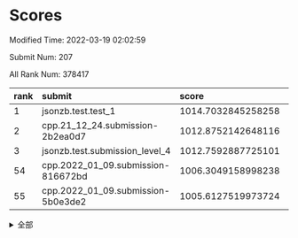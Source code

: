 # Scores

Modified Time: 2022-03-19 02:02:59

Submit Num: 207

All Rank Num: 378417

| rank |               submit               |       score        |       sigma        | pk_num |
| :--- | :--------------------------------- | :----------------- | :----------------- | :----- |
| 1    | jsonzb.test.test_1                 | 1014.7032845258258 | 0.8444431434489863 | 7313   |
| 2    | cpp.21_12_24.submission-2b2ea0d7   | 1012.8752142648116 | 0.7731663629178505 | 7316   |
| 3    | jsonzb.test.submission_level_4     | 1012.7592887725101 | 0.8008302110559234 | 7315   |
| 54   | cpp.2022_01_09.submission-816672bd | 1006.3049158998238 | 0.7353318110028721 | 7312   |
| 55   | cpp.2022_01_09.submission-5b0e3de2 | 1005.6127519973724 | 0.7214694612186872 | 7309   |


<details>
<summary>全部</summary>

| rank |                 submit                 |       score        |       sigma        | pk_num |
| :--- | :------------------------------------- | :----------------- | :----------------- | :----- |
| 1    | jsonzb.test.test_1                     | 1014.7032845258258 | 0.8444431434489863 | 7313   |
| 2    | cpp.21_12_24.submission-2b2ea0d7       | 1012.8752142648116 | 0.7731663629178505 | 7316   |
| 3    | jsonzb.test.submission_level_4         | 1012.7592887725101 | 0.8008302110559234 | 7315   |
| 4    | gobigger.level_3.submission_level_3_24 | 1012.1683705055747 | 0.7635573060483081 | 7314   |
| 5    | gobigger.level_3.submission_level_3_14 | 1011.7471907716175 | 0.7916465164207049 | 7312   |
| 6    | gobigger.level_3.submission_level_3_36 | 1011.6642551921801 | 0.7849569710611002 | 7312   |
| 7    | gobigger.level_3.submission_level_3_11 | 1011.6479017692365 | 0.785688686903295  | 7307   |
| 8    | gobigger.level_3.submission_level_3_33 | 1011.4019617561719 | 0.7515296931088506 | 7315   |
| 9    | gobigger.level_3.submission_level_3_37 | 1011.3891417053036 | 0.7558589278945671 | 7312   |
| 10   | gobigger.level_3.submission_level_3_3  | 1011.1427259378017 | 0.7936202053095907 | 7315   |
| 11   | gobigger.level_3.submission_level_3_38 | 1010.9910253971971 | 0.770624360571792  | 7307   |
| 12   | gobigger.level_3.submission_level_3_18 | 1010.7792329229982 | 0.7502730828630918 | 7310   |
| 13   | gobigger.level_3.submission_level_3_0  | 1010.7325763196326 | 0.7495299838178329 | 7315   |
| 14   | gobigger.level_3.submission_level_3_25 | 1010.682334659102  | 0.7695850918240984 | 7314   |
| 15   | gobigger.level_3.submission_level_3_42 | 1010.6630506462683 | 0.7604389645356505 | 7309   |
| 16   | gobigger.level_3.submission_level_3_6  | 1010.5952328804022 | 0.7481026691192477 | 7315   |
| 17   | gobigger.level_3.submission_level_3_16 | 1010.5704331893575 | 0.7689257981488795 | 7313   |
| 18   | gobigger.level_3.submission_level_3_39 | 1010.4944443060862 | 0.785162075836857  | 7317   |
| 19   | gobigger.level_3.submission_level_3_21 | 1010.4746018667669 | 0.7524257007230414 | 7311   |
| 20   | gobigger.level_3.submission_level_3_44 | 1010.4668813971082 | 0.7971840540209452 | 7314   |
| 21   | gobigger.level_3.submission_level_3_7  | 1010.4531541902082 | 0.7740953107176561 | 7317   |
| 22   | gobigger.level_3.submission_level_3_28 | 1010.4065831619341 | 0.773838485765769  | 7309   |
| 23   | gobigger.level_3.submission_level_3_40 | 1010.3035576366502 | 0.7583842005778476 | 7315   |
| 24   | gobigger.level_3.submission_level_3_46 | 1010.2120991995845 | 0.7544665458107731 | 7309   |
| 25   | gobigger.level_3.submission_level_3_9  | 1010.1312322258178 | 0.7563472953245364 | 7309   |
| 26   | gobigger.level_3.submission_level_3_22 | 1010.1235186594594 | 0.7453593071219002 | 7312   |
| 27   | gobigger.level_3.submission_level_3_17 | 1010.0426505879733 | 0.7686179624587416 | 7306   |
| 28   | gobigger.level_3.submission_level_3_47 | 1009.9886831726861 | 0.7592509498937496 | 7309   |
| 29   | gobigger.level_3.submission_level_3_20 | 1009.9785134324702 | 0.7577906373378436 | 7310   |
| 30   | gobigger.level_3.submission_level_3_10 | 1009.91210276642   | 0.7600421542746941 | 7311   |
| 31   | gobigger.level_3.submission_level_3_26 | 1009.7660721890503 | 0.746911653236813  | 7312   |
| 32   | gobigger.level_3.submission_level_3_8  | 1009.7620982640972 | 0.737095297810558  | 7308   |
| 33   | gobigger.level_3.submission_level_3_15 | 1009.7307789658418 | 0.7462298481874348 | 7315   |
| 34   | gobigger.level_3.submission_level_3_1  | 1009.6220006297809 | 0.7619385576723106 | 7312   |
| 35   | gobigger.level_3.submission_level_3_5  | 1009.616082693443  | 0.7679421959644228 | 7314   |
| 36   | gobigger.level_3.submission_level_3_49 | 1009.5812788875367 | 0.7574395456932299 | 7316   |
| 37   | gobigger.level_3.submission_level_3_27 | 1009.5265170522364 | 0.7423060556002431 | 7314   |
| 38   | gobigger.level_3.submission_level_3_34 | 1009.4888118913757 | 0.7503453115293661 | 7317   |
| 39   | gobigger.level_3.submission_level_3_43 | 1009.4172185225118 | 0.7642052052886174 | 7309   |
| 40   | gobigger.level_3.submission_level_3_29 | 1009.3896166240078 | 0.7658847224118606 | 7312   |
| 41   | gobigger.level_3.submission_level_3_48 | 1009.339235816126  | 0.7479719832285742 | 7311   |
| 42   | gobigger.level_3.submission_level_3_23 | 1009.3020076227527 | 0.7514366184751623 | 7311   |
| 43   | gobigger.level_3.submission_level_3_31 | 1009.2385132920687 | 0.7634480177978923 | 7319   |
| 44   | gobigger.level_3.submission_level_3_13 | 1009.2115659026583 | 0.7499509449727235 | 7310   |
| 45   | gobigger.level_3.submission_level_3_4  | 1009.2102165022563 | 0.7379707079053214 | 7313   |
| 46   | gobigger.level_3.submission_level_3_41 | 1009.2067079741834 | 0.735177392643163  | 7309   |
| 47   | gobigger.level_3.submission_level_3_35 | 1009.0602957444816 | 0.738571161952862  | 7314   |
| 48   | gobigger.level_3.submission_level_3_2  | 1009.0499744338023 | 0.7525653371120741 | 7312   |
| 49   | gobigger.level_3.submission_level_3_30 | 1009.0229918601617 | 0.7613658955536567 | 7312   |
| 50   | gobigger.level_3.submission_level_3_45 | 1009.0054130564095 | 0.742360929897635  | 7314   |
| 51   | gobigger.level_3.submission_level_3_12 | 1008.9916373363588 | 0.7323541225800841 | 7317   |
| 52   | gobigger.level_3.submission_level_3_32 | 1008.8745097545061 | 0.746843771942683  | 7317   |
| 53   | gobigger.level_3.submission_level_3_19 | 1008.8709887779537 | 0.7349969674592672 | 7306   |
| 54   | cpp.2022_01_09.submission-816672bd     | 1006.3049158998238 | 0.7353318110028721 | 7312   |
| 55   | cpp.2022_01_09.submission-5b0e3de2     | 1005.6127519973724 | 0.7214694612186872 | 7309   |
| 56   | gobigger.level_1.submission_level_1_2  | 1005.3832524780784 | 0.7159286802560657 | 7313   |
| 57   | gobigger.level_1.submission_level_1_32 | 1004.8205677299264 | 0.7293337641736638 | 7315   |
| 58   | gobigger.level_1.submission_level_1_37 | 1004.8172432810203 | 0.7187882370915628 | 7314   |
| 59   | gobigger.level_1.submission_level_1_45 | 1004.5005210249067 | 0.7244754004326015 | 7314   |
| 60   | gobigger.level_1.submission_level_1_22 | 1004.372144591977  | 0.7266428097658916 | 7312   |
| 61   | gobigger.level_1.submission_level_1_5  | 1004.3366595558828 | 0.7322782353690575 | 7312   |
| 62   | gobigger.level_1.submission_level_1_20 | 1004.2837683984359 | 0.7335161603173121 | 7308   |
| 63   | gobigger.level_1.submission_level_1_34 | 1004.1333160320241 | 0.7157240478649404 | 7312   |
| 64   | gobigger.level_1.submission_level_1_49 | 1004.0740215374763 | 0.7220328700472156 | 7307   |
| 65   | gobigger.level_1.submission_level_1_15 | 1003.9982008978872 | 0.7125137464154906 | 7310   |
| 66   | gobigger.level_1.submission_level_1_46 | 1003.9957988976554 | 0.7179929675939661 | 7314   |
| 67   | gobigger.level_1.submission_level_1_8  | 1003.9908800576862 | 0.7283535713697779 | 7311   |
| 68   | gobigger.level_1.submission_level_1_28 | 1003.9701575209054 | 0.7235248443926675 | 7311   |
| 69   | gobigger.level_1.submission_level_1_26 | 1003.9506967762835 | 0.7210517856093998 | 7310   |
| 70   | gobigger.level_1.submission_level_1_35 | 1003.8504250730917 | 0.7208859620647631 | 7314   |
| 71   | gobigger.level_1.submission_level_1_43 | 1003.7997131252396 | 0.728048623208938  | 7316   |
| 72   | gobigger.level_1.submission_level_1_18 | 1003.7957807469473 | 0.7186221517933546 | 7309   |
| 73   | gobigger.level_1.submission_level_1_10 | 1003.7869592713798 | 0.7254329264737598 | 7315   |
| 74   | gobigger.level_1.submission_level_1_17 | 1003.7479108291221 | 0.7185841107996618 | 7308   |
| 75   | gobigger.level_1.submission_level_1_36 | 1003.7422579939711 | 0.7202865174681005 | 7310   |
| 76   | gobigger.level_1.submission_level_1_44 | 1003.7191532454018 | 0.7205091877919696 | 7311   |
| 77   | gobigger.level_1.submission_level_1_30 | 1003.6699877229074 | 0.715885681384122  | 7311   |
| 78   | gobigger.level_1.submission_level_1_19 | 1003.6611063845703 | 0.7156226731225729 | 7306   |
| 79   | gobigger.level_1.submission_level_1_21 | 1003.6328466180861 | 0.71953932513353   | 7314   |
| 80   | gobigger.level_1.submission_level_1_33 | 1003.6209955071369 | 0.710480891744101  | 7312   |
| 81   | gobigger.level_1.submission_level_1_48 | 1003.4648479613398 | 0.7213229792009052 | 7314   |
| 82   | gobigger.level_1.submission_level_1_40 | 1003.4284188772431 | 0.7108433906363835 | 7305   |
| 83   | gobigger.level_1.submission_level_1_16 | 1003.398661580781  | 0.7237630658038019 | 7313   |
| 84   | gobigger.level_1.submission_level_1_39 | 1003.3213500224891 | 0.7332529301423713 | 7313   |
| 85   | gobigger.level_1.submission_level_1_14 | 1003.1675023900228 | 0.7174116248953782 | 7313   |
| 86   | gobigger.level_1.submission_level_1_0  | 1003.1233557746262 | 0.7226149705974647 | 7315   |
| 87   | gobigger.level_1.submission_level_1_9  | 1003.1208084118991 | 0.7070382059887887 | 7318   |
| 88   | gobigger.level_1.submission_level_1_25 | 1003.0182099186408 | 0.7312218939917521 | 7307   |
| 89   | gobigger.level_1.submission_level_1_1  | 1003.0163777742688 | 0.7231833166432964 | 7318   |
| 90   | gobigger.level_1.submission_level_1_41 | 1003.011143862403  | 0.7246225612188553 | 7318   |
| 91   | gobigger.level_1.submission_level_1_27 | 1002.9691851511092 | 0.7100456444983475 | 7314   |
| 92   | gobigger.level_1.submission_level_1_47 | 1002.9267796707851 | 0.7093405849696305 | 7310   |
| 93   | gobigger.level_1.submission_level_1_31 | 1002.8718326827387 | 0.7157726260582472 | 7311   |
| 94   | gobigger.level_1.submission_level_1_7  | 1002.8499109950939 | 0.7174157726015471 | 7313   |
| 95   | gobigger.level_1.submission_level_1_12 | 1002.8246834332853 | 0.721779947662486  | 7311   |
| 96   | gobigger.level_1.submission_level_1_11 | 1002.7730971511725 | 0.7043255971661331 | 7316   |
| 97   | gobigger.level_1.submission_level_1_6  | 1002.7005080850457 | 0.7133601433674037 | 7321   |
| 98   | gobigger.level_1.submission_level_1_38 | 1002.6003152580257 | 0.7195156283227934 | 7313   |
| 99   | gobigger.level_1.submission_level_1_23 | 1002.5837579995729 | 0.7083169830381577 | 7310   |
| 100  | gobigger.level_1.submission_level_1_13 | 1002.5129261379974 | 0.71699037048853   | 7317   |
| 101  | gobigger.level_1.submission_level_1_3  | 1002.4404310266035 | 0.723379239785628  | 7312   |
| 102  | gobigger.level_1.submission_level_1_29 | 1002.305690505575  | 0.711685904468757  | 7313   |
| 103  | gobigger.level_1.submission_level_1_24 | 1002.2679601920903 | 0.7182533792034997 | 7315   |
| 104  | gobigger.level_1.submission_level_1_4  | 1002.2021191878387 | 0.7091342313801031 | 7314   |
| 105  | gobigger.level_1.submission_level_1_42 | 1001.9958929427984 | 0.716999209097512  | 7314   |
| 106  | gobigger.random.submission_random_49   | 997.9664933618709  | 0.7040848867713263 | 7309   |
| 107  | gobigger.random.submission_random_42   | 997.9464955378564  | 0.7147287487888548 | 7312   |
| 108  | gobigger.random.submission_random_0    | 997.1020805735675  | 0.7091425168490428 | 7308   |
| 109  | gobigger.random.submission_random_5    | 996.8059173293998  | 0.7009933012957629 | 7315   |
| 110  | gobigger.random.submission_random_36   | 996.5968015840754  | 0.7002110747843765 | 7312   |
| 111  | gobigger.random.submission_random_43   | 996.5827609960679  | 0.7079950688194154 | 7314   |
| 112  | gobigger.random.submission_random_39   | 996.5574704446207  | 0.7042164188609331 | 7310   |
| 113  | gobigger.random.submission_random_6    | 996.491424154393   | 0.7194293906584459 | 7309   |
| 114  | gobigger.random.submission_random_27   | 996.4895744749412  | 0.7200060480040481 | 7317   |
| 115  | gobigger.random.submission_random_11   | 996.4622120825865  | 0.7022639734052527 | 7311   |
| 116  | gobigger.random.submission_random_34   | 996.4277071171576  | 0.7174879443651173 | 7309   |
| 117  | gobigger.random.submission_random_44   | 996.3581073610368  | 0.7236835373597647 | 7314   |
| 118  | gobigger.random.submission_random_23   | 996.3524506476048  | 0.7078248649360761 | 7316   |
| 119  | gobigger.random.submission_random_2    | 996.3072907095356  | 0.7293636696722215 | 7314   |
| 120  | gobigger.random.submission_random_28   | 996.2936019514063  | 0.715700419913996  | 7313   |
| 121  | gobigger.random.submission_random_18   | 996.2175674004144  | 0.6994642428895304 | 7315   |
| 122  | gobigger.random.submission_random_37   | 996.1703701702746  | 0.708978245235272  | 7310   |
| 123  | gobigger.random.submission_random_31   | 996.1168228648928  | 0.713969836870359  | 7314   |
| 124  | gobigger.random.submission_random_9    | 996.1164464111145  | 0.7169240556934263 | 7310   |
| 125  | gobigger.random.submission_random_12   | 996.087766470147   | 0.6984056154229723 | 7310   |
| 126  | gobigger.random.submission_random_4    | 996.0328018124382  | 0.7278435223361409 | 7311   |
| 127  | gobigger.random.submission_random_48   | 995.9183269236671  | 0.7182094907564128 | 7306   |
| 128  | gobigger.random.submission_random_7    | 995.9112407236918  | 0.7058700250803047 | 7312   |
| 129  | gobigger.random.submission_random_45   | 995.893898614966   | 0.71120670109863   | 7312   |
| 130  | gobigger.random.submission_random_15   | 995.8866698325808  | 0.7178208787066277 | 7310   |
| 131  | gobigger.random.submission_random_3    | 995.6967809338264  | 0.716575839650404  | 7316   |
| 132  | gobigger.random.submission_random_20   | 995.6755983555682  | 0.7291370590583113 | 7314   |
| 133  | gobigger.random.submission_random_40   | 995.6651142638593  | 0.7065926448799308 | 7312   |
| 134  | gobigger.random.submission_random_16   | 995.6488432403362  | 0.7222251996094758 | 7315   |
| 135  | gobigger.random.submission_random_47   | 995.6069321511717  | 0.7087908758525118 | 7308   |
| 136  | gobigger.random.submission_random_32   | 995.5872671833996  | 0.7128956785753792 | 7307   |
| 137  | gobigger.random.submission_random_26   | 995.5755360327279  | 0.715802119099292  | 7312   |
| 138  | gobigger.random.submission_random_21   | 995.5726746747257  | 0.7077154553485713 | 7313   |
| 139  | gobigger.random.submission_random_17   | 995.557822213319   | 0.7196419014389482 | 7312   |
| 140  | gobigger.random.submission_random_25   | 995.5437495924152  | 0.7252737930440933 | 7309   |
| 141  | gobigger.random.submission_random_29   | 995.5299520599958  | 0.7347181095688201 | 7315   |
| 142  | gobigger.random.submission_random_22   | 995.5262718422348  | 0.7169883946271706 | 7316   |
| 143  | gobigger.random.submission_random_33   | 995.5025074290882  | 0.7199603158815804 | 7316   |
| 144  | gobigger.random.submission_random_14   | 995.4377195412414  | 0.7130424519190419 | 7310   |
| 145  | gobigger.random.submission_random_46   | 995.4301224683771  | 0.7264973800586175 | 7315   |
| 146  | gobigger.random.submission_random_35   | 995.3527631804179  | 0.7209742140784117 | 7310   |
| 147  | gobigger.random.submission_random_30   | 995.3141863027147  | 0.7202101614740967 | 7313   |
| 148  | gobigger.random.submission_random_10   | 995.1531890402999  | 0.7126162674369948 | 7310   |
| 149  | gobigger.random.submission_random_38   | 995.1441505577781  | 0.7141032206073018 | 7311   |
| 150  | gobigger.random.submission_random_1    | 995.1286029143065  | 0.7047399259413706 | 7310   |
| 151  | gobigger.random.submission_random_13   | 995.1027020366084  | 0.7049558636748658 | 7311   |
| 152  | gobigger.random.submission_random_8    | 995.0487299559702  | 0.7184618295203988 | 7315   |
| 153  | gobigger.random.submission_random_24   | 994.915273901405   | 0.7327358507439056 | 7311   |
| 154  | gobigger.random.submission_random_41   | 994.7154837710679  | 0.7105945337830257 | 7311   |
| 155  | gobigger.random.submission_random_19   | 994.4590724315832  | 0.7354701369564463 | 7313   |
| 156  | gobigger.level_2.submission_level_2_10 | 993.8238897144793  | 0.7265501976423595 | 7310   |
| 157  | gobigger.level_2.submission_level_2_0  | 993.5135233944897  | 0.7267614627137194 | 7315   |
| 158  | gobigger.level_2.submission_level_2_14 | 993.221541458702   | 0.7418754663085919 | 7313   |
| 159  | gobigger.level_2.submission_level_2_26 | 992.9153537431923  | 0.7399446873504207 | 7312   |
| 160  | gobigger.level_2.submission_level_2_6  | 992.8250498040755  | 0.7513188394361309 | 7316   |
| 161  | gobigger.level_2.submission_level_2_19 | 992.7017662065973  | 0.7349201594505324 | 7314   |
| 162  | gobigger.level_2.submission_level_2_17 | 992.7015432149657  | 0.7654018274829163 | 7313   |
| 163  | gobigger.level_2.submission_level_2_43 | 992.6647868397322  | 0.7396503638007358 | 7314   |
| 164  | gobigger.level_2.submission_level_2_25 | 992.5531726689173  | 0.7381695342860167 | 7314   |
| 165  | gobigger.level_2.submission_level_2_40 | 992.4480475962815  | 0.7675415525835281 | 7314   |
| 166  | gobigger.level_2.submission_level_2_35 | 992.4477940687301  | 0.744776160207107  | 7313   |
| 167  | gobigger.level_2.submission_level_2_36 | 992.4425481257146  | 0.7370493487104653 | 7315   |
| 168  | gobigger.level_2.submission_level_2_37 | 992.3520396297267  | 0.7396010586765397 | 7315   |
| 169  | gobigger.level_2.submission_level_2_16 | 992.3471722875325  | 0.7501619091506238 | 7314   |
| 170  | gobigger.level_2.submission_level_2_32 | 992.3269315022393  | 0.7513207386350987 | 7312   |
| 171  | gobigger.level_2.submission_level_2_15 | 992.3239910526104  | 0.752172978038765  | 7313   |
| 172  | gobigger.level_2.submission_level_2_13 | 992.2293260594953  | 0.7207303693983178 | 7310   |
| 173  | gobigger.level_2.submission_level_2_18 | 992.1787766520455  | 0.7467266083969346 | 7306   |
| 174  | gobigger.level_2.submission_level_2_42 | 992.177126104933   | 0.7553201411315154 | 7314   |
| 175  | gobigger.level_2.submission_level_2_46 | 992.1732273746072  | 0.7525325105777727 | 7315   |
| 176  | gobigger.level_2.submission_level_2_24 | 992.1036542578663  | 0.7520267027001318 | 7308   |
| 177  | gobigger.level_2.submission_level_2_47 | 992.0362615492293  | 0.7473520495952898 | 7310   |
| 178  | gobigger.level_2.submission_level_2_1  | 991.9696800032477  | 0.7420022882530967 | 7314   |
| 179  | gobigger.level_2.submission_level_2_39 | 991.951177338692   | 0.7469830753059228 | 7309   |
| 180  | gobigger.level_2.submission_level_2_11 | 991.9436025384344  | 0.7399569146832714 | 7311   |
| 181  | gobigger.level_2.submission_level_2_31 | 991.8576877191963  | 0.7689443510614898 | 7313   |
| 182  | gobigger.level_2.submission_level_2_22 | 991.8242275539484  | 0.7548865515623361 | 7316   |
| 183  | gobigger.level_2.submission_level_2_41 | 991.7793027357337  | 0.74583997883057   | 7308   |
| 184  | gobigger.level_2.submission_level_2_9  | 991.770227791086   | 0.7434602822491418 | 7315   |
| 185  | gobigger.level_2.submission_level_2_48 | 991.7591457789644  | 0.7529541660244989 | 7312   |
| 186  | gobigger.level_2.submission_level_2_34 | 991.6883750654259  | 0.74569435389091   | 7315   |
| 187  | gobigger.level_2.submission_level_2_2  | 991.6732095281759  | 0.740381144843001  | 7313   |
| 188  | gobigger.level_2.submission_level_2_5  | 991.6115935624546  | 0.7392956217115167 | 7312   |
| 189  | gobigger.level_2.submission_level_2_44 | 991.5881771772177  | 0.7866147078516798 | 7306   |
| 190  | gobigger.level_2.submission_level_2_28 | 991.5429957017217  | 0.7709963446656233 | 7312   |
| 191  | gobigger.level_2.submission_level_2_45 | 991.4851944226762  | 0.743682280934798  | 7315   |
| 192  | gobigger.level_2.submission_level_2_7  | 991.3932365952804  | 0.738313833239611  | 7316   |
| 193  | gobigger.level_2.submission_level_2_27 | 991.3586961137148  | 0.739048241583195  | 7317   |
| 194  | gobigger.level_2.submission_level_2_21 | 991.3271465730106  | 0.7547347904101669 | 7308   |
| 195  | gobigger.level_2.submission_level_2_29 | 991.3120206359583  | 0.7372034653083758 | 7313   |
| 196  | gobigger.level_2.submission_level_2_38 | 991.2910998234216  | 0.7499409203535558 | 7318   |
| 197  | gobigger.level_2.submission_level_2_20 | 991.2537065870414  | 0.7558457467232836 | 7312   |
| 198  | gobigger.level_2.submission_level_2_23 | 991.1385287606457  | 0.771086147649989  | 7314   |
| 199  | gobigger.level_2.submission_level_2_3  | 991.1126296527335  | 0.7515733607121093 | 7309   |
| 200  | gobigger.level_2.submission_level_2_30 | 991.0956487348747  | 0.744033858754614  | 7310   |
| 201  | gobigger.level_2.submission_level_2_49 | 991.0347373670731  | 0.7469373801368939 | 7314   |
| 202  | gobigger.level_2.submission_level_2_12 | 990.7578790600633  | 0.7705497449445022 | 7316   |
| 203  | gobigger.level_2.submission_level_2_33 | 990.7405432987222  | 0.7510367088578317 | 7317   |
| 204  | gobigger.level_2.submission_level_2_4  | 989.9135065774346  | 0.765258551037527  | 7315   |
| 205  | gobigger.level_2.submission_level_2_8  | 989.5474985350273  | 0.7661509830257636 | 7314   |
| 206  | gobigger.none.submission_none_0        | 977.5142504341427  | 1.3687994387395466 | 7311   |
| 207  | gobigger.none.submission_none_1        | 974.8539951904854  | 1.5523078930701202 | 7313   |

</details>